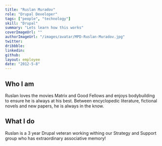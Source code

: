 ```yaml
---
title: "Ruslan Muradov"
role: "Drupal Developer"
tags: ["people", "technology"]
skill: "Drupal"
summary: "Lets learn how this works"
coverImageUrl: ""
authorImageUrl: "/images/avatar/MPD-Ruslan-Muradov.jpg"
twitter:
dribbble:
linkedin:
github:
layout: employee
date: "2012-5-8"
---
```


## Who I am

Ruslan loves the movies Matrix and Good Fellows and enjoys bodybuilding to ensure he is always at his best. Between encyclopedic literature, fictional novels and new papers, he is always in the know. 

## What I do

Ruslan is a 3 year Drupal veteran working withing our Strategy and Support group who has extraordinary associative memory! 